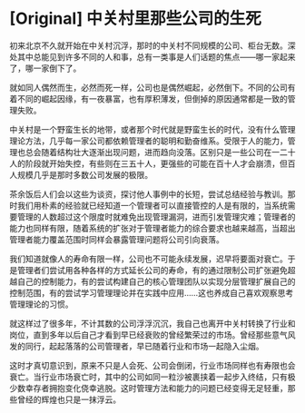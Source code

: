 # [Original] 中关村里那些公司的生死


初来北京不久就开始在中关村沉浮，那时的中关村不同规模的公司、柜台无数。深处其中总能见到许多不同的人和事，总有一类事是人们话题的焦点——哪一家起来了，哪一家倒下了。

就如同人偶然而生，必然而死一样，公司也是偶然崛起，必然倒下。不同的公司有着不同的崛起因缘，有一夜暴富，也有厚积薄发，但倒掉的原因通常都是一致的管理失败。

中关村是一个野蛮生长的地带，或者那个时代就是野蛮生长的时代，没有什么管理理论方法，几乎每一家公司都依赖管理者的聪明和勤奋维系。受限于人的能力，管理也总会随着结构壮大逐渐出现问题，进而趋向没落。区别只是一些公司在一二十人的阶段就开始失控，有些则在三五十人，更强些的可能在百十人才会崩溃，但百人规模几乎是那时多数公司发展的极限。

茶余饭后人们会以这些为谈资，探讨他人事例中的长短，尝试总结经验与教训。那时我们用朴素的经验就已经知道一个管理者可以直接管控的人是有限的，当系统需要管理的人数超过这个限度时就难免出现管理漏洞，进而引发管理灾难；管理者的能力也同样有限，随着系统的扩张对于管理者能力的综合要求也越来越高，当超出管理者能力覆盖范围时同样会暴露管理问题将公司引向衰落。

我们知道就像人的寿命有限一样，公司也不可能永续发展，迟早将要面对衰亡。于是管理者们尝试用各种各样的方式延长公司的寿命，有的通过限制公司扩张避免超越自己的控制能力，有的尝试构建自己的核心管理团队以实现分层管理扩展自己的控制范围，有的尝试学习管理理论并在实践中应用……这也养成自己喜欢观察思考管理理论的习惯。

就这样过了很多年，不计其数的公司浮浮沉沉，我自己也离开中关村转换了行业和岗位，直到多年以后自己才看到早已经衰败的曾经繁荣过的市场。曾经那些意气风发的同行，起起落落的公司管理者，早已随着行业和市场一起隐入尘烟。

这时才真切意识到，原来不只是人会死、公司会倒闭，行业市场同样也有寿限也会衰亡。当行业市场衰亡时，其中的公司如同一粒沙被裹挟着一起步入终结，只有极少数幸存者拥抱变化侥幸逃脱。这时管理方法和能力的问题已经变得无足轻重，那些曾经的辉煌也只是一抹浮云。
